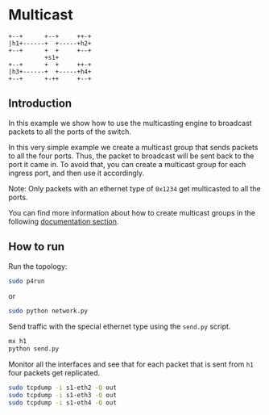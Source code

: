 # Multicast

```
+--+      +--+     ++-+
|h1+------+  +-----+h2+
+--+      +  +     +--+
          +s1+
+--+      +  +     ++-+
|h3+------+  +-----+h4+
+--+      +-++     +--+

```

## Introduction

In this example we show how to use the multicasting engine to broadcast
packets to all the ports of the switch.

In this very simple example we create a multicast group that sends packets
to all the four ports. Thus, the packet to broadcast will be sent back to
the port it came in. To avoid that, you can create a multicast group for
each ingress port, and then use it accordingly.

Note: Only packets with an ethernet type of `0x1234` get multicasted
to all the ports.

You can find more information about how to create multicast groups in
the following [documentation section](https://github.com/nsg-ethz/p4-learning/wiki/BMv2-Simple-Switch#creating-multicast-groups).

## How to run

Run the topology:

```bash
sudo p4run
```

or
```bash
sudo python network.py
```

Send traffic with the special ethernet type using the `send.py` script.

```bash
mx h1
python send.py
```

Monitor all the interfaces and see that for each packet that is sent from `h1`
four packets get replicated.
```bash
sudo tcpdump -i s1-eth2 -Q out
sudo tcpdump -i s1-eth3 -Q out
sudo tcpdump -i s1-eth4 -Q out
```
